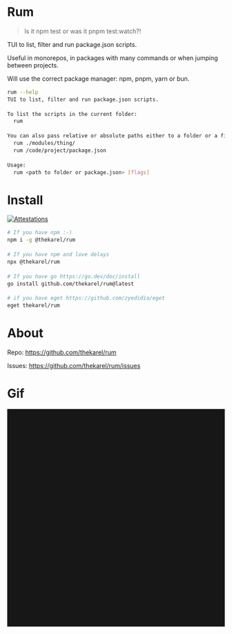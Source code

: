 # Rum

> Is it npm test or was it pnpm test:watch?!

TUI to list, filter and run package.json scripts.

Useful in monorepos, in packages with many commands or when jumping between projects.

Will use the correct package manager: npm, pnpm, yarn or bun.

```sh
rum --help
TUI to list, filter and run package.json scripts.

To list the scripts in the current folder:
  rum

You can also pass relative or absolute paths either to a folder or a file:
  rum ./modules/thing/
  rum /code/project/package.json

Usage:
  rum <path to folder or package.json> [flags]
```

# Install

[![Attestations](https://img.shields.io/badge/Attestations-00aa00)](https://github.com/thekarel/rum/attestations)

```sh
# If you have npm :-)
npm i -g @thekarel/rum

# If you have npm and love delays
npx @thekarel/rum

# If you have go https://go.dev/doc/install
go install github.com/thekarel/rum@latest

# if you have eget https://github.com/zyedidia/eget
eget thekarel/rum
```

# About

Repo: https://github.com/thekarel/rum

Issues: https://github.com/thekarel/rum/issues

# Gif

![Demo](https://raw.githubusercontent.com/thekarel/rum/main/rum.gif)
